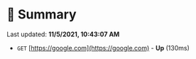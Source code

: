 # 📖 Summary
Last updated: **11/5/2021, 10:43:07 AM**

- `GET` [https://google.com](https://google.com) - **Up** (130ms)
